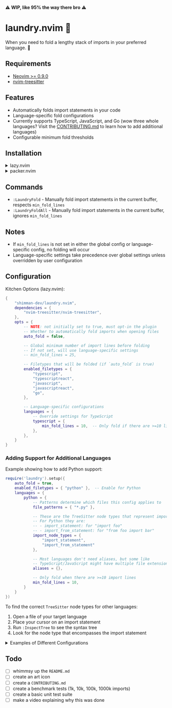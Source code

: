 ⚠️ **WIP, like 95% the way there bro** ⚠️

# laundry.nvim 🧺

When you need to fold a lengthy stack of imports in your preferred language. 👔

## Requirements

- [Neovim >= 0.9.0](https://neovim.io/)
- [nvim-treesitter](https://github.com/nvim-treesitter/nvim-treesitter)

## Features

- Automatically folds import statements in your code
- Language-specific fold configurations
- Currently supports TypeScript, JavaScript, and Go (wow three whole languages? Visit the
[CONTRIBUTING.md](./CONTRIBUTING.md) to learn how to add additional languages)
- Configurable minimum fold thresholds

## Installation

<details>
<summary>lazy.nvim</summary>

```lua
{
    "shimman-dev/laundry.nvim",
	priority = 1000,
    requires = { 'nvim-treesitter/nvim-treesitter' },
	event = { "BufReadPost", "BufNewFile" },
    dependencies = {
        "nvim-treesitter/nvim-treesitter",
    },
	---@module 'laundry'
	---@type LaundryConfig
    opts = {
        auto_fold = true, -- default value is false, need to opt-in for plugin
    }
}
```
</details>

<details>
<summary>packer.nvim</summary>

```lua
use {
    'shimman-dev/laundry.nvim',
    requires = { 'nvim-treesitter/nvim-treesitter' },
    config = function()
        require('laundry').setup({
            auto_fold = true, -- default value is false, need to opt-in for plugin
        })
    end
}
```
</details>

## Commands

- `:LaundryFold` - Manually fold import statements in the current buffer,
respects `min_fold_lines`
- `:LaundryFoldAll` - Manually fold import statements in the current buffer,
ignores `min_fold_lines`

## Notes

- If `min_fold_lines` is not set in either the global config or language-specific config, no folding will occur
- Language-specific settings take precedence over global settings unless overridden by user configuration

## Configuration

Kitchen Options (lazy.nvim):

```lua
{
    "shimman-dev/laundry.nvim",
    dependencies = {
        "nvim-treesitter/nvim-treesitter",
    },
    opts = {
		-- NOTE: not initially set to true, must opt-in the plugin
        -- Whether to automatically fold imports when opening files
        auto_fold = false,

        -- Global minimum number of import lines before folding
        -- If not set, will use language-specific settings
        -- min_fold_lines = 25,

        -- Filetypes that will be folded (if `auto_fold` is true)
        enabled_filetypes = {
            "typescript",
            "typescriptreact",
            "javascript",
            "javascriptreact",
            "go",
        },

        -- Language-specific configurations
        languages = {
            -- Override settings for TypeScript
            typescript = {
                min_fold_lines = 10,  -- Only fold if there are >=10 lines of imports
            },
        },
    }
}
```

### Adding Support for Additional Languages

Example showing how to add Python support:

```lua
require('laundry').setup({
    auto_fold = true,
    enabled_filetypes = { "python" },  -- Enable for Python
    languages = {
        python = {
            -- Patterns determine which files this config applies to
            file_patterns = { "*.py" },

            -- These are the TreeSitter node types that represent imports
            -- For Python they are:
            -- - import_statement: for "import foo"
            -- - import_from_statement: for "from foo import bar"
            import_node_types = { 
                "import_statement",
                "import_from_statement"
            },

            -- Most languages don't need aliases, but some like
            -- TypeScript/JavaScript might have multiple file extensions
            aliases = {},

            -- Only fold when there are >=10 import lines
            min_fold_lines = 10,
        }
    }
})
```

To find the correct `TreeSitter` node types for other languages:
1. Open a file of your target language
2. Place your cursor on an import statement
3. Run `:InspectTree` to see the syntax tree
4. Look for the node type that encompasses the import statement

<details>
<summary>Examples of Different Configurations</summary>

1. Minimal setup (uses defaults):
```lua
require('laundry').setup()
```

2. Auto-fold with custom threshold:
```lua
require('laundry').setup({
    auto_fold = true,
    min_fold_lines = 3,
})
```

3. Language-specific thresholds:
```lua
require('laundry').setup({
    auto_fold = true,
    languages = {
        typescript = { min_fold_lines = 10 },
        javascript = { min_fold_lines = 8 },
        python = { min_fold_lines = 5 },
    }
})
```

4. Manual folding only (no auto-fold):
```lua
require('laundry').setup({
    auto_fold = false, -- Fold when using :LaundryFoldAll
})
```
</details>

## Todo

- [ ] whimmsy up the `README.md`
- [ ] create an art icon
- [ ] create a `CONTRIBUTING.md`
- [ ] create a benchmark tests (1k, 10k, 100k, 1000k imports)
- [ ] create a basic unit test suite
- [ ] make a video explaining why this was done

